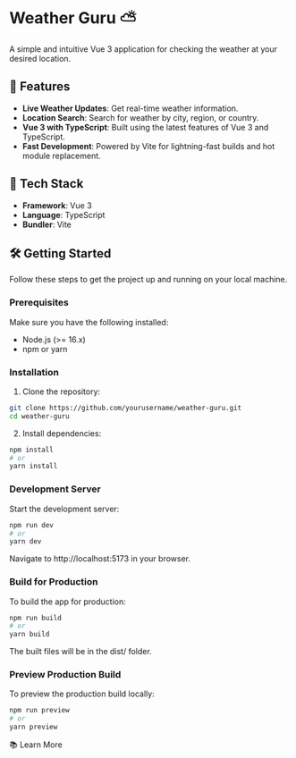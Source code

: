 # Weather Guru ⛅

A simple and intuitive Vue 3 application for checking the weather at your desired location.

## 🌟 Features

- **Live Weather Updates**: Get real-time weather information.
- **Location Search**: Search for weather by city, region, or country.
- **Vue 3 with TypeScript**: Built using the latest features of Vue 3 and TypeScript.
- **Fast Development**: Powered by Vite for lightning-fast builds and hot module replacement.

## 🚀 Tech Stack

- **Framework**: Vue 3
- **Language**: TypeScript
- **Bundler**: Vite

## 🛠️ Getting Started

Follow these steps to get the project up and running on your local machine.

### Prerequisites

Make sure you have the following installed:

- Node.js (>= 16.x)
- npm or yarn

### Installation

1. Clone the repository:

```bash
git clone https://github.com/yourusername/weather-guru.git
cd weather-guru
```

2. Install dependencies:

```bash
npm install
# or
yarn install
```

### Development Server

Start the development server:

```bash
npm run dev
# or
yarn dev
```

Navigate to http://localhost:5173 in your browser.

### Build for Production

To build the app for production:

```bash
npm run build
# or
yarn build
```

The built files will be in the dist/ folder.

### Preview Production Build

To preview the production build locally:

```bash
npm run preview
# or
yarn preview
```

📚 Learn More

<script setup> Documentation https://v3.vuejs.org/api/sfc-script-setup.html#sfc-script-setup
Vue Docs TypeScript Guide https://vuejs.org/guide/typescript/overview.html#project-setup

Built with ❤️ and Vue 3 by Maria Furtado Bravo
